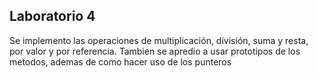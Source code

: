## Laboratorio 4

Se implemento las operaciones de multiplicación, división, suma y resta, por valor y por referencia.
Tambien se apredio a usar prototipos de los metodos, ademas de como hacer uso de los punteros 




